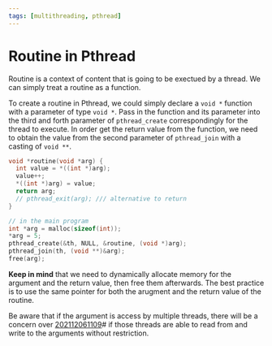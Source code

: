 ```yaml
---
tags: [multithreading, pthread]
---
```


# Routine in Pthread

Routine is a context of content that is going to be exectued by a thread. We can
simply treat a routine as a function.

To create a routine in Pthread, we could simply declare a `void *` function with
a parameter of type `void *`. Pass in the function and its parameter into the
third and forth parameter of `pthread_create` correspondingly for the thread to
execute. In order get the return value from the function, we need to obtain the
value from the second parameter of `pthread_join` with a casting of `void **`.

```c
void *routine(void *arg) {
  int value = *((int *)arg);
  value++;
  *((int *)arg) = value;
  return arg;
  // pthread_exit(arg); /// alternative to return
}

// in the main program
int *arg = malloc(sizeof(int));
*arg = 5;
pthread_create(&th, NULL, &routine, (void *)arg);
pthread_join(th, (void **)&arg);
free(arg);
```

**Keep in mind** that we need to dynamically allocate memory for the argument
and the return value, then free them afterwards. The best practice is to use the
same pointer for both the arugment and the return value of the routine.

Be aware that if the argument is access by multiple threads, there will be a
concern over [202112061109](202112061109.md)# if those threads are able to read from and write
to the arguments without restriction.
